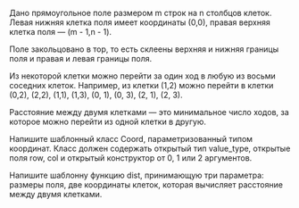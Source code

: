 Дано прямоугольное поле размером m строк на n столбцов клеток. Левая нижняя клетка поля имеет координаты (0,0), правая верхняя клетка поля — (m - 1,n - 1).

Поле закольцовано в тор, то есть склеены верхняя и нижняя границы поля и правая и левая границы поля.

Из некоторой клетки можно перейти за один ход в любую из восьми соседних клеток. Например, из клетки (1,2) можно перейти в клетки (0,2), (2,2), (1,1), (1,3), (0, 1), (0, 3), (2, 1), (2, 3).

Расстояние между двумя клетками — это минимальное число ходов, за которое можно перейти из одной клетки в другую.

Напишите шаблонный класс Coord, параметризованный типом координат. Класс должен содержать открытый тип value_type, открытые поля row, col и открытый конструктор от 0, 1 или 2 аргументов.

Напишите шаблонну функцию dist, принимающую три параметра: размеры поля, две координаты клеток, которая вычисляет расстояние между двумя клетками.
